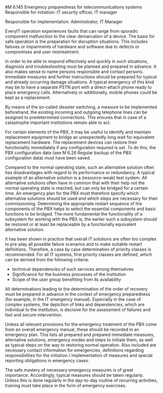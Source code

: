 #M 6.145 Emergency preparedness for telecommunications systems
Responsible for initiation: IT security officer, IT manager

Responsible for implementation: Administrator, IT Manager

EveryIT operation experiences faults that can range from sporadic component malfunction to the clear demarcation of a device. The basis for safe operation is the preparation for disruption situations. This includes failures or impairments of hardware and software due to defects or compromises and user mistreatment.

In order to be able to respond effectively and quickly in such situations, diagnosis and troubleshooting must be planned and prepared in advance. It also makes sense to name persons responsible and contact persons. Immediate measures and further instructions should be prepared for typical and already occurring damage situations. A typical emergency of this kind may be to have a separate PSTN port with a direct-attach phone ready to place emergency calls. Alternatively or additionally, mobile phones could be kept as a replacement.

By means of the so-called disaster switching, a measure to be implemented beforehand, the existing incoming and outgoing telephone lines can be assigned to predetermined connections. This ensures that in case of a catastrophe important institutions remain able to act.

For certain elements of the PBX, it may be useful to identify and maintain replacement equipment to bridge an unexpectedly long wait for equivalent replacement hardware. The replacement devices can restore their functionality immediately if any configuration required is set. To do this, the PBX configuration data (see M 6.26 Regular backup of the PBX configuration data) must have been saved.

Compared to the normal operating state, such an alternative solution often has disadvantages with regard to its performance or redundancy. A typical example of an alternative solution is a (resource-weak) test system. All alternative solutions often have in common that with their help not the normal operating state is reached, but can only be bridged for a certain time. An emergency plan for the PBX must therefore specify which alternative solutions should be used and which steps are necessary for their commissioning. Determining the appropriate restart sequence of the components of the PBX helps to select the essential components and basic functions to be bridged. The more fundamental the functionality of a subsystem for working with the PBX is, the earlier such a subsystem should be restored or at least be replaceable by a functionally equivalent alternative solution.

It has been shown in practice that overall IT solutions are often too complex to pre-play all possible failure scenarios and to make suitable restart definitions. Therefore, a case by case determination of priority classes is recommended. For all IT systems, first priority classes are defined, which can be derived from the following criteria:

* technical dependencies of such services among themselves
* Significance for the business processes of the institution
* Scope of the user group benefiting from its availability


All determinations leading to the determination of the order of recovery must be prepared in advance in the context of emergency preparedness (for example, in the IT emergency manual). Especially in the case of complex systems, the depiction of links and dependencies, which are individual to the institution, is decisive for the assessment of failures and fast and secure intervention.

Unless all relevant provisions for the emergency treatment of the PBX come from an overall emergency manual, these should be recorded in an emergency plan. This lists all prepared and prepared immediate measures, alternative solutions, emergency modes and steps to initiate them, as well as typical steps on the way to restoring normal operation. Also included are necessary contact information for emergencies, definitions regarding responsibilities for the initiation / implementation of measures and special reporting obligations in emergency cases.

The safe mastery of necessary emergency measures is of great importance. Accordingly, typical measures should be taken regularly. Unless this is done regularly in the day-to-day routine of recurring activities, training must take place in the form of emergency exercises.



